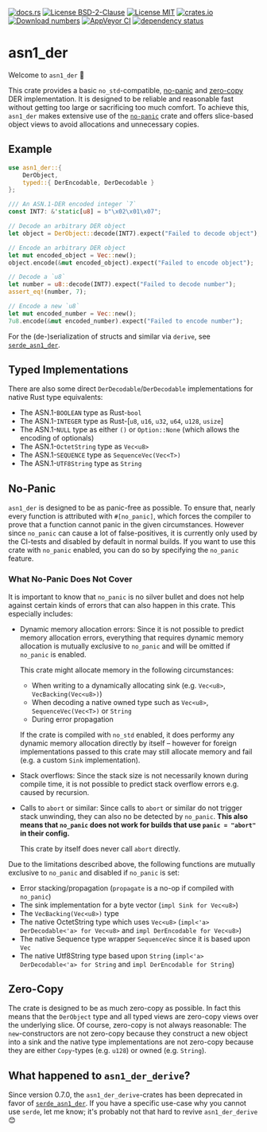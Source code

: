 [![docs.rs](https://docs.rs/asn1_der/badge.svg)](https://docs.rs/asn1_der)
[![License BSD-2-Clause](https://img.shields.io/badge/License-BSD--2--Clause-blue.svg)](https://opensource.org/licenses/BSD-2-Clause)
[![License MIT](https://img.shields.io/badge/License-MIT-blue.svg)](https://opensource.org/licenses/MIT)
[![crates.io](https://img.shields.io/crates/v/asn1_der.svg)](https://crates.io/crates/asn1_der)
[![Download numbers](https://img.shields.io/crates/d/asn1_der.svg)](https://crates.io/crates/asn1_der)
[![AppVeyor CI](https://ci.appveyor.com/api/projects/status/github/KizzyCode/asn1_der-rust?svg=true)](https://ci.appveyor.com/project/KizzyCode/asn1-der-rust)
[![dependency status](https://deps.rs/crate/asn1_der/0.7.5/status.svg)](https://deps.rs/crate/asn1_der/0.7.5)

# asn1_der
Welcome to `asn1_der` 🎉

This crate provides a basic `no_std`-compatible, [no-panic](#no-panic) and [zero-copy](#zero-copy)
DER implementation. It is designed to be reliable and reasonable fast without getting too large or
sacrificing too much comfort. To achieve this, `asn1_der` makes extensive use of the
[`no-panic`](https://crates.io/crates/no-panic) crate and offers slice-based object views to avoid
allocations and unnecessary copies.


## Example
```rust
use asn1_der::{
    DerObject,
    typed::{ DerEncodable, DerDecodable }
};

/// An ASN.1-DER encoded integer `7`
const INT7: &'static[u8] = b"\x02\x01\x07";

// Decode an arbitrary DER object
let object = DerObject::decode(INT7).expect("Failed to decode object");

// Encode an arbitrary DER object
let mut encoded_object = Vec::new();
object.encode(&mut encoded_object).expect("Failed to encode object");

// Decode a `u8`
let number = u8::decode(INT7).expect("Failed to decode number");
assert_eq!(number, 7);

// Encode a new `u8`
let mut encoded_number = Vec::new();
7u8.encode(&mut encoded_number).expect("Failed to encode number");
```

For the (de-)serialization of structs and similar via `derive`, see 
[`serde_asn1_der`](https://crates.io/crates/serde_asn1_der).


## Typed Implementations
There are also some direct `DerDecodable`/`DerDecodable` implementations for native Rust type 
equivalents:
 - The ASN.1-`BOOLEAN` type as Rust-`bool`
 - The ASN.1-`INTEGER` type as Rust-[`u8`, `u16`, `u32`, `u64`, `u128`, `usize`]
 - The ASN.1-`NULL` type as either `()` or `Option::None` (which allows the encoding of
   optionals)
 - The ASN.1-`OctetString` type as `Vec<u8>`
 - The ASN.1-`SEQUENCE` type as `SequenceVec(Vec<T>)`
 - The ASN.1-`UTF8String` type as `String`


## No-Panic
`asn1_der` is designed to be as panic-free as possible. To ensure that, nearly every function is
attributed with `#[no_panic]`, which forces the compiler to prove that a function cannot panic in
the given circumstances. However since `no_panic` can cause a lot of false-positives, it is
currently only used by the CI-tests and disabled by default in normal builds. If you want to use
this crate with `no_panic` enabled, you can do so by specifying the `no_panic` feature.

### What No-Panic Does Not Cover
It is important to know that `no_panic` is no silver bullet and does not help against certain kinds
of errors that can also happen in this crate. This especially includes:
 - Dynamic memory allocation errors: Since it is not possible to predict memory allocation errors,
   everything that requires dynamic memory allocation is mutually exclusive to `no_panic` and will
   be omitted if `no_panic` is enabled.
   
   This crate might allocate memory in the following circumstances:
    - When writing to a dynamically allocating sink (e.g. `Vec<u8>`, `VecBacking(Vec<u8>)`)
    - When decoding a native owned type such as `Vec<u8>`, `SequenceVec(Vec<T>)` or `String`
    - During error propagation
   
   If the crate is compiled with `no_std` enabled, it does performy any dynamic memory allocation 
   directly by itself – however for foreign implementations passed to this crate may still allocate 
   memory and fail (e.g. a custom `Sink` implementation).
   
 - Stack overflows: Since the stack size is not necessarily known during compile time, it is not
   possible to predict stack overflow errors e.g. caused by recursion.
 - Calls to `abort` or similar: Since calls to `abort` or similar do not trigger stack unwinding,
   they can also no be detected by `no_panic`. __This also means that `no_panic` does not work for
   builds that use `panic = "abort"` in their config.__
   
   This crate by itself does never call `abort` directly.

Due to the limitations described above, the following functions are mutually exclusive to
`no_panic` and disabled if `no_panic` is set:
 - Error stacking/propagation (`propagate` is a no-op if compiled with `no_panic`)
 - The sink implementation for a byte vector (`impl Sink for Vec<u8>`)
 - The `VecBacking(Vec<u8>)` type
 - The native OctetString type which uses `Vec<u8>` (`impl<'a> DerDecodable<'a> for Vec<u8>` and
   `impl DerEncodable for Vec<u8>`)
 - The native Sequence type wrapper `SequenceVec` since it is based upon `Vec`
 - The native Utf8String type based upon `String` (`impl<'a> DerDecodable<'a> for String` and
   `impl DerEncodable for String`)


## Zero-Copy
The crate is designed to be as much zero-copy as possible. In fact this means that the `DerObject`
type and all typed views are zero-copy views over the underlying slice. Of course, zero-copy is not
always reasonable: The `new`-constructors are not zero-copy because they construct a new object into
a sink and the native type implementations are not zero-copy because they are either `Copy`-types
(e.g. `u128`) or owned (e.g. `String`).


## What happened to `asn1_der_derive`?
Since version 0.7.0, the `asn1_der_derive`-crates has been deprecated in favor of
[`serde_asn1_der`](https://crates.io/crates/serde_asn1_der). If you have a specific use-case why you
cannot use `serde`, let me know; it's probably not that hard to revive `asn1_der_derive` 😊